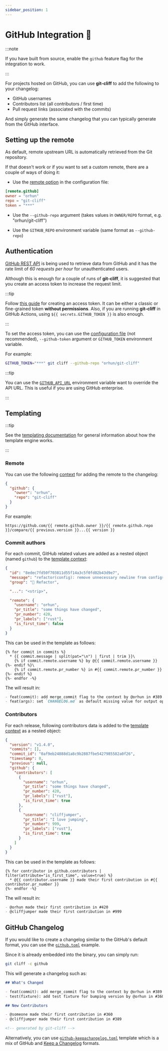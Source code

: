 ```yaml
---
sidebar_position: 1
---
```


# GitHub Integration 🐙

:::note

If you have built from source, enable the `github` feature flag for the integration to work.

:::

For projects hosted on GitHub, you can use **git-cliff** to add the following to your changelog:

- GitHub usernames
- Contributors list (all contributors / first time)
- Pull request links (associated with the commits)

And simply generate the same changelog that you can typically generate from the GitHub interface.

## Setting up the remote

As default, remote upstream URL is automatically retrieved from the Git repository.

If that doesn't work or if you want to set a custom remote, there are a couple of ways of doing it:

- Use the [remote option](/docs/configuration/remote) in the configuration file:

```toml
[remote.github]
owner = "orhun"
repo = "git-cliff"
token = "***"
```

- Use the `--github-repo` argument (takes values in `OWNER/REPO` format, e.g. "orhun/git-cliff")

- Use the `GITHUB_REPO` environment variable (same format as `--github-repo`)

## Authentication

[GitHub REST API](https://docs.github.com/en/rest) is being used to retrieve data from GitHub and it has the rate limit of _60 requests per hour_ for unauthenticated users.

Although this is enough for a couple of runs of **git-cliff**, it is suggested that you create an access token to increase the request limit.

:::tip

Follow [this guide](https://docs.github.com/en/authentication/keeping-your-account-and-data-secure/managing-your-personal-access-tokens) for creating an access token. It can be either a classic or fine-grained token **without permissions**. Also, if you are running **git-cliff** in GitHub Actions, using `${{ secrets.GITHUB_TOKEN }}` is also enough.

:::

To set the access token, you can use the [configuration file](/docs/configuration/remote) (not recommended), `--github-token` argument or `GITHUB_TOKEN` environment variable.

For example:

```bash
GITHUB_TOKEN="***" git cliff --github-repo "orhun/git-cliff"
```

:::tip

You can use the [`GITHUB_API_URL`](https://docs.github.com/en/actions/learn-github-actions/variables) environment variable want to override the API URL. This is useful if you are using GitHub enterprise.

:::

## Templating

:::tip

See the [templating documentation](/docs/category/templating) for general information about how the template engine works.

:::

### Remote

You can use the following [context](/docs/templating/context) for adding the remote to the changelog:

```json
{
  "github": {
    "owner": "orhun",
    "repo": "git-cliff"
  }
}
```

For example:

```jinja2
https://github.com/{{ remote.github.owner }}/{{ remote.github.repo }}/compare/{{ previous.version }}...{{ version }}
```

### Commit authors

For each commit, GitHub related values are added as a nested object (named `github`) to the [template context](/docs/templating/context):

```json
{
  "id": "8edec7fd50f703811d55f14a3c5f0fd02b43d9e7",
  "message": "refactor(config): remove unnecessary newline from configs\n",
  "group": "🚜 Refactor",

  "...": "<strip>",

  "remote": {
    "username": "orhun",
    "pr_title": "some things have changed",
    "pr_number": 420,
    "pr_labels": ["rust"],
    "is_first_time": false
  }
}
```

This can be used in the template as follows:

```
{% for commit in commits %}
  * {{ commit.message | split(pat="\n") | first | trim }}\
    {% if commit.remote.username %} by @{{ commit.remote.username }}{%- endif %}\
    {% if commit.remote.pr_number %} in #{{ commit.remote.pr_number }}{%- endif %}
{%- endfor -%}
```

The will result in:

```md
- feat(commit): add merge_commit flag to the context by @orhun in #389
- feat(args): set `CHANGELOG.md` as default missing value for output option by @sh-cho in #354
```

### Contributors

For each release, following contributors data is added to the [template context](/docs/templating/context) as a nested object:

```json
{
  "version": "v1.4.0",
  "commits": [],
  "commit_id": "0af9eb24888d1a8c9b2887fbe5427985582a0f26",
  "timestamp": 0,
  "previous": null,
  "github": {
    "contributors": [
      {
        "username": "orhun",
        "pr_title": "some things have changed",
        "pr_number": 420,
        "pr_labels": ["rust"],
        "is_first_time": true
      },
      {
        "username": "cliffjumper",
        "pr_title": "I love jumping",
        "pr_number": 999,
        "pr_labels": ["rust"],
        "is_first_time": true
      }
    ]
  }
}
```

This can be used in the template as follows:

```
{% for contributor in github.contributors | filter(attribute="is_first_time", value=true) %}
  * @{{ contributor.username }} made their first contribution in #{{ contributor.pr_number }}
{%- endfor -%}
```

The will result in:

```md
- @orhun made their first contribution in #420
- @cliffjumper made their first contribution in #999
```

## GitHub Changelog

If you would like to create a changelog similar to the GitHub's default format, you can use the [`github.toml`](https://github.com/orhun/git-cliff/tree/main/examples/github.toml) example.

Since it is already embedded into the binary, you can simply run:

```bash
git cliff -c github
```

This will generate a changelog such as:

```md
## What's Changed

- feat(commit): add merge_commit flag to the context by @orhun in #389
- test(fixture): add test fixture for bumping version by @orhun in #360

## New Contributors

- @someone made their first contribution in #360
- @cliffjumper made their first contribution in #389

<!-- generated by git-cliff -->
```

Alternatively, you can use [`github-keepachangelog.toml`](https://github.com/orhun/git-cliff/tree/main/examples/github-keepachangelog.toml) template which is a mix of GitHub and [Keep a Changelog](https://keepachangelog.com/en/1.1.0/) formats.
